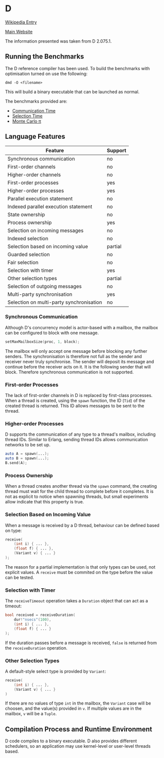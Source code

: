 # D

[Wikipedia Entry](https://en.wikipedia.org/wiki/D_(programming_language))

[Main Website](https://dlang.org/)

The information presented was taken from D 2.075.1.

## Running the Benchmarks

The D reference compiler has been used.  To build the benchmarks with optimisation turned on use the following:

```shell
dmd -O <filename>
```

This will build a binary executable that can be launched as normal.

The benchmarks provided are:

* [Communication Time](commstime.d)
* [Selection Time](selecttime.d)
* [Monte Carlo &pi;](montecarlo.d)

## Language Features

| Feature                                   | Support |
| ----------------------------------------- | ------- |
| Synchronous communication                 | no      |
| First-order channels                      | no      |
| Higher-order channels                     | no      |
| First-order processes                     | yes     |
| Higher-order processes                    | yes     |
| Parallel execution statement              | no      |
| Indexed parallel execution statement      | no      |
| State ownership                           | no      |
| Process ownership                         | yes     |
| Selection on incoming messages            | no      |
| Indexed selection                         | no      |
| Selection based on incoming value         | partial |
| Guarded selection                         | no      |
| Fair selection                            | no      |
| Selection with timer                      | yes     |
| Other selection types                     | partial |
| Selection of outgoing messages            | no      |
| Multi-party synchronisation               | yes     |
| Selection on multi-party synchronisation  | no      |

### Synchronous Communication

Although D's concurrency model is actor-based with a mailbox, the mailbox can be configured to block with one message.

```d
setMaxMailboxSize(proc, 1, block);
```

The mailbox will only accept one message before blocking any further senders.  The synchronisation is therefore not full as the sender and receiver never truly synchronise.  The sender will deposit its message and continue before the receiver acts on it.  It is the following sender that will block.  Therefore synchronous communication is not supported.

### First-order Processes

The lack of first-order channels in D is replaced by first-class processes.  When a thread is created, using the `spawn` function, the ID (`Tid`) of the created thread is returned.  This ID allows messages to be sent to the thread.

### Higher-order Processes

D supports the communication of any type to a thread's mailbox, including thread IDs.  Similar to Erlang, sending thread IDs allows communication networks to be set up.

```d
auto A = spawn(...);
auto B = spawn(...);
B.send(A);
```

### Process Ownership

When a thread creates another thread via the `spawn` command, the creating thread must wait for the child thread to complete before it completes.  It is not as explicit to notice when spawning threads, but small experiments allow indicate that this property is true.

### Selection Based on Incoming Value

When a message is received by a D thread, behaviour can be defined based on type:

```d
receive(
    (int i) { ... },
    (float f) { ... },
    (Variant v) { ... }
);
```

The reason for a partial implementation is that only types can be used, not explicit values.  A `receive` must be commited on the type before the value can be tested.

### Selection with Timer

The `receiveTimeout` operation takes a `Duration` object that can act as a timeout:

```d
bool received = receiveDuration(
    dur!"nsecs"(100),
    (int i) { ... },
    (float f) { ... }
);
```

If the duration passes before a message is received, `false` is returned from the `receiveDuration` operation.

### Other Selection Types

A default-style select type is provided by `Variant`:

```d
receive(
    (int i) { ... },
    (Variant v) { ... }
)
```

If there are no values of type `int` in the mailbox, the `Variant` case will be choosen, and the value(s) provided in `v`.  If multiple values are in the mailbox, `v` will be a `Tuple`.

## Compilation Process and Runtime Environment

D code compiles to a binary executable.  D also provides different schedulers, so an application may use kernel-level or user-level threads based.